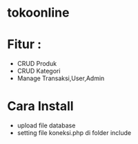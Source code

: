 # tokoonline

# Fitur :
- CRUD Produk
- CRUD Kategori
- Manage Transaksi,User,Admin

# Cara Install
- upload file database
- setting file koneksi.php di folder include
